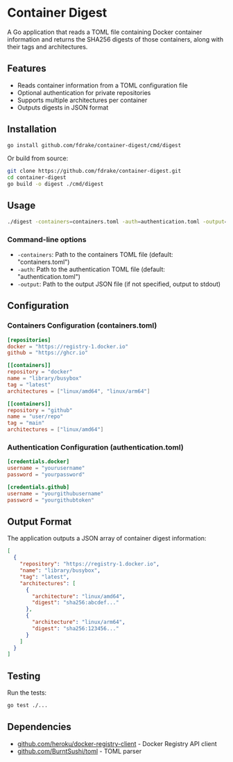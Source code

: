 # Container Digest

A Go application that reads a TOML file containing Docker container information and returns the SHA256 digests of those containers, along with their tags and architectures.

## Features

- Reads container information from a TOML configuration file
- Optional authentication for private repositories
- Supports multiple architectures per container
- Outputs digests in JSON format

## Installation

```bash
go install github.com/fdrake/container-digest/cmd/digest
```

Or build from source:

```bash
git clone https://github.com/fdrake/container-digest.git
cd container-digest
go build -o digest ./cmd/digest
```

## Usage

```bash
./digest -containers=containers.toml -auth=authentication.toml -output=digests.json
```

### Command-line options

- `-containers`: Path to the containers TOML file (default: "containers.toml")
- `-auth`: Path to the authentication TOML file (default: "authentication.toml")
- `-output`: Path to the output JSON file (if not specified, output to stdout)

## Configuration

### Containers Configuration (containers.toml)

```toml
[repositories]
docker = "https://registry-1.docker.io"
github = "https://ghcr.io"

[[containers]]
repository = "docker"
name = "library/busybox"
tag = "latest"
architectures = ["linux/amd64", "linux/arm64"]

[[containers]]
repository = "github"
name = "user/repo"
tag = "main"
architectures = ["linux/amd64"]
```

### Authentication Configuration (authentication.toml)

```toml
[credentials.docker]
username = "yourusername"
password = "yourpassword"

[credentials.github]
username = "yourgithubusername"
password = "yourgithubtoken"
```

## Output Format

The application outputs a JSON array of container digest information:

```json
[
  {
    "repository": "https://registry-1.docker.io",
    "name": "library/busybox",
    "tag": "latest",
    "architectures": [
      {
        "architecture": "linux/amd64",
        "digest": "sha256:abcdef..."
      },
      {
        "architecture": "linux/arm64",
        "digest": "sha256:123456..."
      }
    ]
  }
]
```

## Testing

Run the tests:

```bash
go test ./...
```

## Dependencies

- [github.com/heroku/docker-registry-client](https://github.com/heroku/docker-registry-client) - Docker Registry API client
- [github.com/BurntSushi/toml](https://github.com/BurntSushi/toml) - TOML parser
